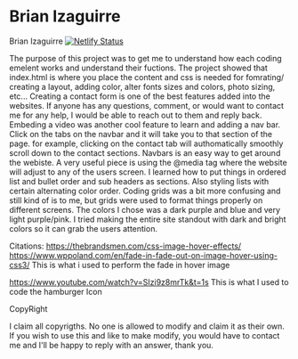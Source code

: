# Brian Izaguirre
 Brian Izaguirre
 [![Netlify Status](https://api.netlify.com/api/v1/badges/b409e407-9d08-415d-b799-342b19c03ed9/deploy-status)](https://app.netlify.com/sites/about-me-brianizaguirre/deploys)

 The purpose of this project was to get me to understand how each coding emelent works and understand their fuctions. The project showed that index.html is where you place the content and css is needed for fomrating/ creating a layout, adding color, alter fonts sizes and colors, photo sizing, etc... Creating a contact form is one of the best features added into the websites. If anyone has any questions, comment, or would want to contact me for any help, I would be able to reach out to them and reply back. Embeding a video was another cool feature to learn and adding a nav bar. Click on the tabs on the navbar and it will take you to that section of the page. for example, clicking on the contact tab will authomatically smoothly scroll down to the contact sections. Navbars is an easy way to get around the webiste. A very useful piece is using the @media tag where the website will adjust to any of the users screen. I learned how to put things in ordered list and bullet order and sub headers as sections. Also styling lists with certain alternating color order. Coding grids was a bit more confusing and still kind of is to me, but  grids were used to format things properly on different screens. 
 The colors I chose was a dark purple and blue and very light purple/pink. I tried making the entire site standout with dark and bright colors so it can grab the users attention.

 Citations: 
 https://thebrandsmen.com/css-image-hover-effects/
 https://www.wppoland.com/en/fade-in-fade-out-on-image-hover-using-css3/
  This is what i used to perform the fade in hover image 

  https://www.youtube.com/watch?v=SIzi9z8mrTk&t=1s
  This is what I used to code the hamburger Icon

 CopyRight

 I claim all copyrigths. No one is allowed to modify and claim it as their own. If you wish to use this and like to make modify, you would have to contact me and I'll be happy to reply with an answer, thank you.